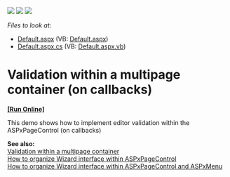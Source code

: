 <!-- default badges list -->
![](https://img.shields.io/endpoint?url=https://codecentral.devexpress.com/api/v1/VersionRange/128544727/13.1.4%2B)
[![](https://img.shields.io/badge/Open_in_DevExpress_Support_Center-FF7200?style=flat-square&logo=DevExpress&logoColor=white)](https://supportcenter.devexpress.com/ticket/details/E334)
[![](https://img.shields.io/badge/📖_How_to_use_DevExpress_Examples-e9f6fc?style=flat-square)](https://docs.devexpress.com/GeneralInformation/403183)
<!-- default badges end -->
<!-- default file list -->
*Files to look at*:

* [Default.aspx](./CS/ValidationMultiplePagesCallbacks/Default.aspx) (VB: [Default.aspx](./VB/ValidationMultiplePagesCallbacks/Default.aspx))
* [Default.aspx.cs](./CS/ValidationMultiplePagesCallbacks/Default.aspx.cs) (VB: [Default.aspx.vb](./VB/ValidationMultiplePagesCallbacks/Default.aspx.vb))
<!-- default file list end -->
# Validation within a multipage container (on callbacks)
<!-- run online -->
**[[Run Online]](https://codecentral.devexpress.com/e334/)**
<!-- run online end -->


<p>This demo shows how to implement editor validation within the ASPxPageControl (on callbacks)</p><p><strong>See also:</strong><br />
<a href="https://www.devexpress.com/Support/Center/p/E12">Validation within a multipage container</a><br />
<a href="https://www.devexpress.com/Support/Center/p/E3050">How to organize Wizard interface within ASPxPageControl</a><br />
<a href="https://www.devexpress.com/Support/Center/p/E3052">How to organize Wizard interface within ASPxPageControl and ASPxMenu</a></p>

<br/>


